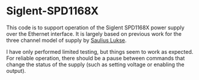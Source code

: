 # Siglent-SPD1168X

This code is to support operation of the Siglent SPD1168X power supply over the Ethernet interface. It is largely based on previous work for the three channel model of supply by [Saulius Lukse](https://github.com/Kurokesu/siglent_psu_api).

I have only performed limited testing, but things seem to work as expected. For reliable operation, there should be a pause between commands that change the status of the supply (such as setting voltage or enabling the output).
